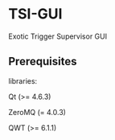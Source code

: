 TSI-GUI
=======

Exotic Trigger Supervisor GUI

Prerequisites
-------------

libraries:

Qt (>= 4.6.3)  

ZeroMQ (= 4.0.3)

QWT (>= 6.1.1)

